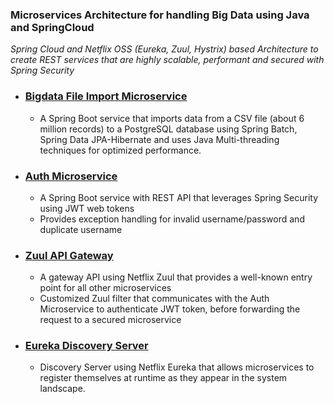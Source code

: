 ### Microservices Architecture for handling Big Data using Java and SpringCloud
_Spring Cloud and Netflix OSS (Eureka, Zuul, Hystrix) based Architecture to create REST services that are highly scalable, performant and secured with Spring Security_

- ### [Bigdata File Import Microservice](https://github.com/vjpal3/bigdata-import-microservice)
  - A Spring Boot service that imports data from a CSV file (about 6 million records) to a PostgreSQL database using Spring Batch, Spring Data JPA-Hibernate and uses Java Multi-threading techniques for optimized  performance.   

- ### [Auth Microservice](https://github.com/vjpal3/spring-security-microservice)
  - A Spring Boot service with REST API that leverages Spring Security using JWT web tokens
  - Provides exception handling for invalid username/password and duplicate username

- ### [Zuul API Gateway](https://github.com/vjpal3/bigdata-zuul-gateway)
  - A gateway API using Netflix Zuul that provides a well-known entry point for all other microservices
  - Customized Zuul filter that communicates with the Auth Microservice to authenticate JWT token, before forwarding the request to a secured microservice

- ### [Eureka Discovery Server](https://github.com/vjpal3/bigdata-eureka-server)
  - Discovery Server using Netflix Eureka that allows microservices to register themselves at runtime as they appear in the system landscape. 
